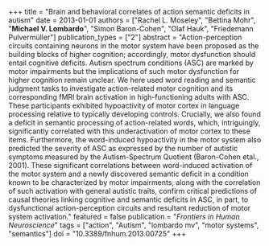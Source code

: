 +++
title = "Brain and behavioral correlates of action semantic deficits in autism"
date = 2013-01-01
authors = ["Rachel L. Moseley", "Bettina Mohr", "**Michael V. Lombardo**", "Simon Baron-Cohen", "Olaf Hauk", "Friedemann Pulvermüller"]
publication_types = ["2"]
abstract = "Action-perception circuits containing neurons in the motor system have been proposed as the building blocks of higher cognition; accordingly, motor dysfunction should entail cognitive deficits. Autism spectrum conditions (ASC) are marked by motor impairments but the implications of such motor dysfunction for higher cognition remain unclear. We here used word reading and semantic judgment tasks to investigate action-related motor cognition and its corresponding fMRI brain activation in high-functioning adults with ASC. These participants exhibited hypoactivity of motor cortex in language processing relative to typically developing controls. Crucially, we also found a deficit in semantic processing of action-related words, which, intriguingly, significantly correlated with this underactivation of motor cortex to these items. Furthermore, the word-induced hypoactivity in the motor system also predicted the severity of ASC as expressed by the number of autistic symptoms measured by the Autism-Spectrum Quotient (Baron-Cohen etal., 2001). These significant correlations between word-induced activation of the motor system and a newly discovered semantic deficit in a condition known to be characterized by motor impairments, along with the correlation of such activation with general autistic traits, confirm critical predictions of causal theories linking cognitive and semantic deficits in ASC, in part, to dysfunctional action-perception circuits and resultant reduction of motor system activation."
featured = false
publication = "*Frontiers in Human Neuroscience*"
tags = ["action", "Autism", "lombardo mv", "motor systems", "semantics"]
doi = "10.3389/fnhum.2013.00725"
+++

